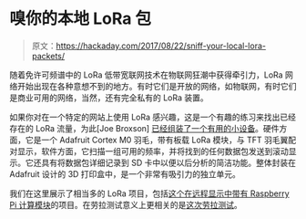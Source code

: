 # 嗅你的本地 LoRa 包

> 原文：<https://hackaday.com/2017/08/22/sniff-your-local-lora-packets/>

随着免许可频谱中的 LoRa 低带宽联网技术在物联网狂潮中获得牵引力，LoRa 网络开始出现在各种意想不到的地方。有时它们是开放的网络，如物联网，有时它们是商业可用的网络，当然，还有完全私有的 LoRa 装置。

如果你对在一个特定的网站上使用 LoRa 感兴趣，这是一个有趣的练习来找出已经存在的 LoRa 流量，为此[Joe Broxson] [已经组装了一个有用的小设备](https://github.com/ImprobableStudios/Feather_TFT_LoRa_Sniffer)。硬件方面，它是一个 Adafruit Cortex M0 羽毛，带有板载 LoRa 模块，与 TFT 羽毛翼配对显示，软件方面，它扫描一组可用的频率，并将找到的任何数据包发送到滚动显示。它还具有将数据包详细记录到 SD 卡中以便以后分析的简洁功能。整体封装在 Adafruit 设计的 3D 打印盒中，是一个非常有吸引力的独立单元。

我们在这里展示了相当多的 LoRa 项目，包括[这个在远程显示中带有 Raspberry Pi 计算模块](http://hackaday.com/2017/02/08/lorawan-and-raspberry-pi-compute-module-for-a-remote-display/)的项目。在劳拉测试意义上更相关的是[这次劳拉测试](http://hackaday.com/2017/04/29/simple-range-testing-for-lora-modules/)。